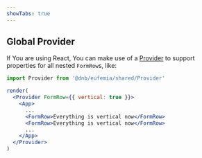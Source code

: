 ```yaml
---
showTabs: true
---
```


## Global Provider

If You are using React, You can make use of a [Provider](/uilib/usage/customisation/provider) to support properties for all nested `FormRow`s, like:

```jsx
import Provider from '@dnb/eufemia/shared/Provider'

render(
  <Provider FormRow={{ vertical: true }}>
    <App>
      ...
      <FormRow>Everything is vertical now</FormRow>
      <FormRow>Everything is vertical now</FormRow>
      ...
    </App>
  </Provider>
)
```
